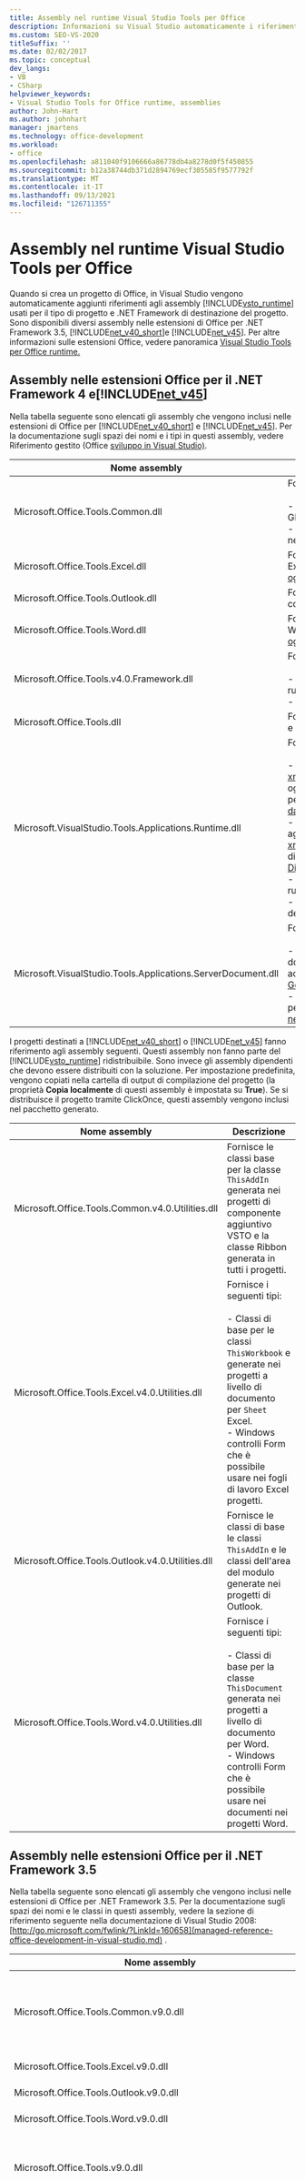 ```yaml
---
title: Assembly nel runtime Visual Studio Tools per Office
description: Informazioni su Visual Studio automaticamente i riferimenti agli assembly Visual Studio Tools per Office runtime.
ms.custom: SEO-VS-2020
titleSuffix: ''
ms.date: 02/02/2017
ms.topic: conceptual
dev_langs:
- VB
- CSharp
helpviewer_keywords:
- Visual Studio Tools for Office runtime, assemblies
author: John-Hart
ms.author: johnhart
manager: jmartens
ms.technology: office-development
ms.workload:
- office
ms.openlocfilehash: a811040f9106666a86778db4a8278d0f5f450855
ms.sourcegitcommit: b12a38744db371d2894769ecf305585f9577792f
ms.translationtype: MT
ms.contentlocale: it-IT
ms.lasthandoff: 09/13/2021
ms.locfileid: "126711355"
---
```

# <a name="assemblies-in-the-visual-studio-tools-for-office-runtime"></a>Assembly nel runtime Visual Studio Tools per Office
  Quando si crea un progetto di Office, in Visual Studio vengono automaticamente aggiunti riferimenti agli assembly [!INCLUDE[vsto_runtime](includes/vsto-runtime-md.md)] usati per il tipo di progetto e .NET Framework di destinazione del progetto. Sono disponibili diversi assembly nelle estensioni di Office per .NET Framework 3.5, [!INCLUDE[net_v40_short](../sharepoint/includes/net-v40-short-md.md)]e [!INCLUDE[net_v45](includes/net-v45-md.md)]. Per altre informazioni sulle estensioni Office, vedere panoramica [Visual Studio Tools per Office runtime.](visual-studio-tools-for-office-runtime-overview.md)

## <a name="assemblies-in-the-office-extensions-for-the-net-framework-4-and-the-net_v45"></a>Assembly nelle estensioni Office per il .NET Framework 4 e[!INCLUDE[net_v45](includes/net-v45-md.md)]
 Nella tabella seguente sono elencati gli assembly che vengono inclusi nelle estensioni di Office per [!INCLUDE[net_v40_short](../sharepoint/includes/net-v40-short-md.md)] e [!INCLUDE[net_v45](includes/net-v45-md.md)]. Per la documentazione sugli spazi dei nomi e i tipi in questi assembly, vedere Riferimento gestito &#40;Office [sviluppo in Visual Studio&#41;](managed-reference-office-development-in-visual-studio.md).

|Nome assembly|Descrizione|
|-------------------|-----------------|
|Microsoft.Office.Tools.Common.dll|Fornisce i seguenti tipi:<br /><br /> - Tipi per la creazione di personalizzazioni della barra multifunzione e smart tag. **Nota:**      Gli smart tag sono deprecati in [!INCLUDE[Excel_14_short](includes/excel-14-short-md.md)] e [!INCLUDE[Word_14_short](includes/word-14-short-md.md)] .<br />- Tipi per la creazione di riquadri azioni nelle personalizzazioni a livello di documento e nei riquadri attività personalizzati VSTO componenti aggiuntivi.|
|Microsoft.Office.Tools.Excel.dll|Fornisce interfacce che rappresentano elementi host e controlli host per i progetti di Excel e tipi di supporto. Per altre informazioni, vedere [Automatizzare Excel usando oggetti estesi.](automating-excel-by-using-extended-objects.md)|
|Microsoft.Office.Tools.Outlook.dll|Fornisce tipi che è possibile usare per creare aree del modulo personalizzate in componenti aggiuntivi VSTO di Outlook.|
|Microsoft.Office.Tools.Word.dll|Fornisce interfacce che rappresentano elementi host e controlli host per i progetti di Word e tipi di supporto. Per altre informazioni, vedere [Automatizzare Word usando oggetti estesi.](automating-word-by-using-extended-objects.md)|
|Microsoft.Office.Tools.v4.0.Framework.dll|Fornisce i seguenti tipi:<br /><br /> - Eccezioni che possono essere generate dal runtime Visual Studio Tools per Office runtime.<br />- Attributi che è possibile usare durante la creazione Outlook aree del modulo.|
|Microsoft.Office.Tools.dll|Fornisce i tipi che fanno parte dell'infrastruttura runtime di Visual Studio Tools per Office e che non è previsto vengano usati direttamente dal codice.|
|Microsoft.VisualStudio.Tools.Applications.Runtime.dll|Fornisce i seguenti tipi:<br /><br /> - Attributo e interfaccia che è possibile usare per memorizzare <xref:Microsoft.VisualStudio.Tools.Applications.Runtime.CachedAttribute> nella cache gli oggetti dati in una <xref:Microsoft.VisualStudio.Tools.Applications.Runtime.ICachedType> personalizzazione a livello di documento. Per altre informazioni, vedere [Memorizzare i dati nella cache.](caching-data.md)<br />- L'interfaccia , che è possibile implementare per eseguire passaggi di installazione aggiuntivi come passaggio finale del programma <xref:Microsoft.VisualStudio.Tools.Applications.Deployment.IAddInPostDeploymentAction> di installazione ClickOnce per una Office soluzione. Per altre informazioni, vedere [Distribuire una soluzione Office usando ClickOnce](deploying-an-office-solution-by-using-clickonce.md).<br />- Eccezioni che possono essere generate dal runtime Visual Studio Tools per Office runtime.<br />- Altri tipi che fanno parte dell'infrastruttura Visual Studio Tools per Office runtime e non devono essere usati direttamente dal codice.|
|Microsoft.VisualStudio.Tools.Applications.ServerDocument.dll|Fornisce i seguenti tipi:<br /><br /> - La classe , che è possibile usare per associare assembly di personalizzazione ai documenti <xref:Microsoft.VisualStudio.Tools.Applications.ServerDocument> e per accedere ai dati memorizzati nella cache nei documenti. Per altre informazioni, vedere [Gestire documenti in un server usando la classe ServerDocument](managing-documents-on-a-server-by-using-the-serverdocument-class.md).<br />- Diverse classi che rappresentano la gerarchia dei dati memorizzati nella cache in una personalizzazione a livello di documento. Per altre informazioni, vedere [Accedere ai dati nei documenti nel server.](accessing-data-in-documents-on-the-server.md)|

 I progetti destinati a [!INCLUDE[net_v40_short](../sharepoint/includes/net-v40-short-md.md)] o [!INCLUDE[net_v45](includes/net-v45-md.md)] fanno riferimento agli assembly seguenti. Questi assembly non fanno parte del [!INCLUDE[vsto_runtime](includes/vsto-runtime-md.md)] ridistribuibile. Sono invece gli assembly dipendenti che devono essere distribuiti con la soluzione. Per impostazione predefinita, vengono copiati nella cartella di output di compilazione del progetto (la proprietà **Copia localmente** di questi assembly è impostata su **True**). Se si distribuisce il progetto tramite ClickOnce, questi assembly vengono inclusi nel pacchetto generato.

|Nome assembly|Descrizione|
|-------------------|-----------------|
|Microsoft.Office.Tools.Common.v4.0.Utilities.dll|Fornisce le classi base per la classe `ThisAddIn` generata nei progetti di componente aggiuntivo VSTO e la classe Ribbon generata in tutti i progetti.|
|Microsoft.Office.Tools.Excel.v4.0.Utilities.dll|Fornisce i seguenti tipi:<br /><br /> - Classi di base per le classi `ThisWorkbook` e generate nei progetti a livello di documento per `Sheet` Excel.<br />- Windows controlli Form che è possibile usare nei fogli di lavoro Excel progetti.|
|Microsoft.Office.Tools.Outlook.v4.0.Utilities.dll|Fornisce le classi di base le classi `ThisAddIn` e le classi dell'area del modulo generate nei progetti di Outlook.|
|Microsoft.Office.Tools.Word.v4.0.Utilities.dll|Fornisce i seguenti tipi:<br /><br /> - Classi di base per la classe `ThisDocument` generata nei progetti a livello di documento per Word.<br />- Windows controlli Form che è possibile usare nei documenti nei progetti Word.|

## <a name="assemblies-in-the-office-extensions-for-the-net-framework-35"></a>Assembly nelle estensioni Office per il .NET Framework 3.5
 Nella tabella seguente sono elencati gli assembly che vengono inclusi nelle estensioni di Office per .NET Framework 3.5. Per la documentazione sugli spazi dei nomi e le classi in questi assembly, vedere la sezione di riferimento seguente nella documentazione di Visual Studio 2008: [http://go.microsoft.com/fwlink/?LinkId=160658](managed-reference-office-development-in-visual-studio.md) .

|Nome assembly|Descrizione|
|-------------------|-----------------|
|Microsoft.Office.Tools.Common.v9.0.dll|Fornisce i seguenti tipi:<br /><br /> - Microsoft. Office. Classe di base Tools.AddIn per VSTO componenti aggiuntivi.<br />- Classi per la creazione di personalizzazioni della barra multifunzione e smart tag. **Nota:**      Gli smart tag sono deprecati in [!INCLUDE[Excel_14_short](includes/excel-14-short-md.md)] e [!INCLUDE[Word_14_short](includes/word-14-short-md.md)] .<br />- Classi per la creazione di riquadri azioni nelle personalizzazioni a livello di documento e nei riquadri attività personalizzati VSTO componenti aggiuntivi.|
|Microsoft.Office.Tools.Excel.v9.0.dll|Fornisce gli elementi host e i controlli host per le soluzioni Excel. Per altre informazioni, vedere [Automatizzare Excel usando oggetti estesi.](automating-excel-by-using-extended-objects.md)|
|Microsoft.Office.Tools.Outlook.v9.0.dll|Fornisce classi che è possibile usare per creare arre del modulo personalizzate in componenti aggiuntivi VSTO di Outlook.|
|Microsoft.Office.Tools.Word.v9.0.dll|Fornisce gli elementi host e i controlli host per le soluzioni Word. Per altre informazioni, vedere [Automatizzare Word usando oggetti estesi.](automating-word-by-using-extended-objects.md)|
|Microsoft.Office.Tools.v9.0.dll|Fornisce i seguenti tipi:<br /><br /> - Classe [RemoteBindableComponent,](/previous-versions/visualstudio/visual-studio-2008/bb546360(v=vs.90)) che fornisce le data binding per i controlli host nelle personalizzazioni a livello di documento.<br />- Altri tipi che fanno parte dell'infrastruttura Visual Studio Tools per Office runtime e non devono essere usati direttamente dal codice.|
|Microsoft.VisualStudio.Tools.Applications.Runtime.v9.0.dll|Fornisce i seguenti tipi:<br /><br /> - Attributo e interfaccia che è possibile usare per memorizzare <xref:Microsoft.VisualStudio.Tools.Applications.Runtime.CachedAttribute> nella cache gli oggetti dati in una <xref:Microsoft.VisualStudio.Tools.Applications.Runtime.ICachedType> personalizzazione a livello di documento. Per altre informazioni, vedere [Memorizzare i dati nella cache.](caching-data.md)<br />- Eccezioni che possono essere generate dal runtime Visual Studio Tools per Office runtime.<br />- Altri tipi che fanno parte dell'infrastruttura Visual Studio Tools per Office runtime e non devono essere usati direttamente dal codice.|
|Microsoft.VisualStudio.Tools.Applications.Runtime.v10.0.dll|Fornisce l’interfaccia <xref:Microsoft.VisualStudio.Tools.Applications.Deployment.IAddInPostDeploymentAction>, che è possibile implementare per eseguire ulteriori passaggi di installazione, come il passaggio finale del programma di installazione ClickOnce per una soluzione Office. Per altre informazioni, vedere [Distribuzione avanzata Office soluzione](/previous-versions/visualstudio/visual-studio-2010/dd234217(v=vs.100)).|
|Microsoft.VisualStudio.Tools.Applications.ServerDocument.v10.0.dll|Fornisce i seguenti tipi:<br /><br /> - La classe , che è possibile usare per associare assembly di personalizzazione ai documenti a livello di codice e per accedere <xref:Microsoft.VisualStudio.Tools.Applications.ServerDocument> ai dati memorizzati nella cache nei documenti. Per altre informazioni, vedere [Gestire documenti in un server usando la classe ServerDocument](managing-documents-on-a-server-by-using-the-serverdocument-class.md).<br />- Diverse classi che rappresentano la gerarchia dei dati memorizzati nella cache in una personalizzazione a livello di documento. Per altre informazioni, vedere [Accedere ai dati nei documenti nel server](accessing-data-in-documents-on-the-server.md).|
|Microsoft.VisualStudio.Tools.Office.Runtime.v10.0.dll|Fornisce i seguenti tipi:<br /><br /> - Microsoft.VisualStudio.Tools. Office. Runtime.Security.AddInSecurityEntry e Microsoft.VisualStudio.Tools. Office. Classi Runtime.Security.UserInclusionList, che è possibile usare per creare voci dell'elenco di inclusione utente per concedere l'attendibilità alle soluzioni Office che hanno come destinazione .NET Framework 3.5.<br />- Altri tipi che fanno parte dell'infrastruttura Visual Studio Tools per Office runtime e non devono essere usati direttamente dal codice.|

## <a name="see-also"></a>Vedi anche
- [Visual Studio Tools per Office di runtime](visual-studio-tools-for-office-runtime-overview.md)
- [Visual Studio Tools per Office scenari di installazione di runtime](visual-studio-tools-for-office-runtime-installation-scenarios.md)
